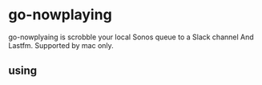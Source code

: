 # go-nowplaying

go-nowplyaing is scrobble your local Sonos queue to a Slack channel And Lastfm.
Supported by mac only.


## using

